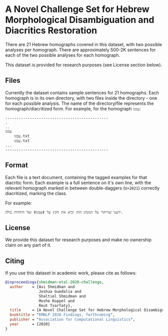 ﻿# A Novel Challenge Set for Hebrew Morphological Disambiguation and Diacritics Restoration 

There are 21 Hebrew homographs covered in this dataset, with two possible analyses per homograph. There are approximately 500-2K sentences for each of the two possible analyses for each homograph.

This dataset is provided for research purposes (see License section below).

## Files
Currently the dataset contains sample sentences for 21 homographs. Each homograph is in its own directory, with two files inside the directory - one for each possible analysis. The name of the directory/file represents the homograph/diacritized form. 
For example, for the homograph `עמנו`:
```
----------------------------------------------
.
..
עמנו
    עִמָּנוּ.txt
    עַמֵּנוּ.txt
...
----------------------------------------------
```

## Format
Each file is a text document, containing the tagged examples for that diacritic form. 
Each example is a full sentence on it's own line, with the relevant homograph marked in between double-daggers (`U+2021`) correctly diacritized, marking the class.

For example:

    ידענו שוויתור על המנהג הזה יביא את הקץ על ‡עַמֵּנוּ‡ ועל היהדות כולה.


## License
We provide this dataset for research purposes and make no ownership claim on any part of it. 

## Citing
If you use this dataset in academic work, please cite as follows:

```bibtex
@inproceedings{shmidman-etal-2020-challenge,
  author    = {Avi Shmidman and
               Joshua Guedalia and
               Shaltiel Shmidman and
               Moshe Koppel and
               Reut Tsarfaty},
  title     = {A Novel Challenge Set for Hebrew Morphological Disambiguation and Diacritics Restoration},
  booktitle = "EMNLP 2020 Findings, forthcoming",
  publisher = "Association for Computational Linguistics",
  year      = {2020}
}
```